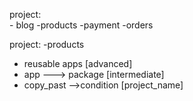 project:   
    - blog
    -products
    -payment
    -orders

project:
    -products

- reusable apps [advanced]
- app ---> package [intermediate]
- copy_past -->condition [project_name] 